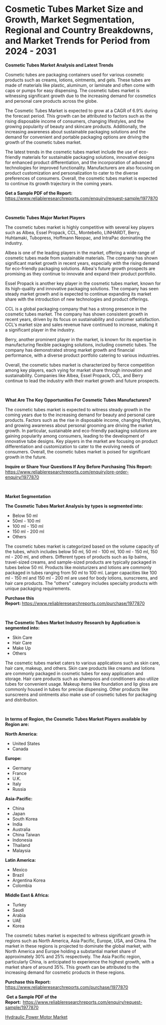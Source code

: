 <p><h1>Cosmetic Tubes Market Size and Growth, Market Segmentation, Regional and Country Breakdowns, and Market Trends for Period from 2024 -  2031</h1></p><p><strong>Cosmetic Tubes Market Analysis and Latest Trends</strong></p>
<p><p>Cosmetic tubes are packaging containers used for various cosmetic products such as creams, lotions, ointments, and gels. These tubes are made of materials like plastic, aluminum, or laminate and often come with caps or pumps for easy dispensing. The cosmetic tubes market is witnessing significant growth due to the increasing demand for cosmetics and personal care products across the globe.</p><p>The Cosmetic Tubes Market is expected to grow at a CAGR of 6.9% during the forecast period. This growth can be attributed to factors such as the rising disposable income of consumers, changing lifestyles, and the growing popularity of beauty and skincare products. Additionally, the increasing awareness about sustainable packaging solutions and the demand for convenient and portable packaging options are driving the growth of the cosmetic tubes market.</p><p>The latest trends in the cosmetic tubes market include the use of eco-friendly materials for sustainable packaging solutions, innovative designs for enhanced product differentiation, and the incorporation of advanced technologies for improved functionality. Manufacturers are also focusing on product customization and personalization to cater to the diverse preferences of consumers. Overall, the cosmetic tubes market is expected to continue its growth trajectory in the coming years.</p></p>
<p><strong>Get a Sample PDF of the Report:&nbsp;</strong> <a href="https://www.reliableresearchreports.com/enquiry/request-sample/1977870">https://www.reliableresearchreports.com/enquiry/request-sample/1977870</a></p>
<p>&nbsp;</p>
<p><strong>Cosmetic Tubes Major Market Players</strong></p>
<p><p>The cosmetic tubes market is highly competitive with several key players such as Albea, Essel Propack, CCL, Montebello, LINHARDT, Berry, Huhtamaki, Tubopress, Hoffmann Neopac, and IntraPac dominating the industry. </p><p>Albea is one of the leading players in the market, offering a wide range of cosmetic tubes made from sustainable materials. The company has shown significant market growth in recent years, especially with the rising demand for eco-friendly packaging solutions. Albea's future growth prospects are promising as they continue to innovate and expand their product portfolio.</p><p>Essel Propack is another key player in the cosmetic tubes market, known for its high-quality and innovative packaging solutions. The company has seen steady market growth and is expected to continue expanding its market share with the introduction of new technologies and product offerings.</p><p>CCL is a global packaging company that has a strong presence in the cosmetic tubes market. The company has shown consistent growth in recent years, driven by its focus on sustainability and customer satisfaction. CCL's market size and sales revenue have continued to increase, making it a significant player in the industry.</p><p>Berry, another prominent player in the market, is known for its expertise in manufacturing flexible packaging solutions, including cosmetic tubes. The company has demonstrated strong market growth and financial performance, with a diverse product portfolio catering to various industries.</p><p>Overall, the cosmetic tubes market is characterized by fierce competition among key players, each vying for market share through innovation and sustainability. Companies like Albea, Essel Propack, CCL, and Berry continue to lead the industry with their market growth and future prospects.</p></p>
<p>&nbsp;</p>
<p><strong>What Are The Key Opportunities For Cosmetic Tubes Manufacturers?</strong></p>
<p><p>The cosmetic tubes market is expected to witness steady growth in the coming years due to the increasing demand for beauty and personal care products. Factors such as the rise in disposable income, changing lifestyles, and growing awareness about personal grooming are driving the market growth. In particular, sustainable and eco-friendly packaging solutions are gaining popularity among consumers, leading to the development of innovative tube designs. Key players in the market are focusing on product differentiation and customization to cater to the evolving needs of consumers. Overall, the cosmetic tubes market is poised for significant growth in the future.</p></p>
<p><strong>Inquire or Share Your Questions If Any Before Purchasing This Report:</strong> <a href="https://www.reliableresearchreports.com/enquiry/pre-order-enquiry/1977870">https://www.reliableresearchreports.com/enquiry/pre-order-enquiry/1977870</a></p>
<p>&nbsp;</p>
<p><strong>Market Segmentation</strong></p>
<p><strong>The Cosmetic Tubes Market Analysis by types is segmented into:</strong></p>
<p><ul><li>Below 50 ml</li><li>50ml - 100 ml</li><li>100 ml - 150 ml</li><li>150 ml - 200 ml</li><li>Others</li></ul></p>
<p><p>The cosmetic tubes market is categorized based on the volume capacity of the tubes, which includes below 50 ml, 50 ml - 100 ml, 100 ml - 150 ml, 150 ml - 200 ml, and others. Different types of products such as lip balms, travel-sized creams, and sample-sized products are typically packaged in tubes below 50 ml. Products like moisturizers and lotions are commonly packaged in tubes ranging from 50 ml to 100 ml. Larger capacities like 100 ml - 150 ml and 150 ml - 200 ml are used for body lotions, sunscreens, and hair care products. The "others" category includes specialty products with unique packaging requirements.</p></p>
<p><strong>Purchase this Report:&nbsp;</strong><a href="https://www.reliableresearchreports.com/purchase/1977870">https://www.reliableresearchreports.com/purchase/1977870</a></p>
<p>&nbsp;</p>
<p><strong>The Cosmetic Tubes Market Industry Research by Application is segmented into:</strong></p>
<p><ul><li>Skin Care</li><li>Hair Care</li><li>Make Up</li><li>Others</li></ul></p>
<p><p>The cosmetic tubes market caters to various applications such as skin care, hair care, makeup, and others. Skin care products like creams and lotions are commonly packaged in cosmetic tubes for easy application and storage. Hair care products such as shampoos and conditioners also utilize tubes for convenient usage. Makeup items like foundation and lip gloss are commonly housed in tubes for precise dispensing. Other products like sunscreens and ointments also make use of cosmetic tubes for packaging and distribution.</p></p>
<p>&nbsp;</p>
<p><strong>In terms of Region, the Cosmetic Tubes Market Players available by Region are:</strong></p>
<p>
    <p> <strong> North America: </strong>
        <ul>
            <li>United States</li>
            <li>Canada</li>
        </ul>
        </p> 
    <p> <strong> Europe: </strong>
        <ul>
            <li>Germany</li>
            <li>France</li>
            <li>U.K.</li>
            <li>Italy</li>
            <li>Russia</li>
        </ul>
        </p> 
    <p> <strong> Asia-Pacific: </strong>
        <ul>
            <li>China</li>
            <li>Japan</li>
            <li>South Korea</li>
            <li>India</li>
            <li>Australia</li>
            <li>China Taiwan</li>
            <li>Indonesia</li>
            <li>Thailand</li>
            <li>Malaysia</li>
        </ul>
        </p> 
    <p> <strong> Latin America: </strong>
        <ul>
            <li>Mexico</li>
            <li>Brazil</li>
            <li>Argentina Korea</li>
            <li>Colombia</li>
        </ul>
        </p> 
    <p> <strong> Middle East & Africa: </strong>
        <ul>
            <li>Turkey</li>
            <li>Saudi</li>
            <li>Arabia</li>
            <li>UAE</li>
            <li>Korea</li>
        </ul>
    </p>
    </p>
<p><p>The cosmetic tubes market is expected to witness significant growth in regions such as North America, Asia Pacific, Europe, USA, and China. The market in these regions is projected to dominate the global market, with North America and Europe holding a substantial market share of approximately 30% and 25% respectively. The Asia Pacific region, particularly China, is anticipated to experience the highest growth, with a market share of around 35%. This growth can be attributed to the increasing demand for cosmetic products in these regions.</p></p>
<p><strong>Purchase this Report: </strong><a href="https://www.reliableresearchreports.com/purchase/1977870">https://www.reliableresearchreports.com/purchase/1977870</a></p>
<p>&nbsp;<strong>Get a Sample PDF of the Report:&nbsp;&nbsp;</strong><a href="https://www.reliableresearchreports.com/enquiry/request-sample/1977870">https://www.reliableresearchreports.com/enquiry/request-sample/1977870</a></p>
<p><strong></strong></p>
<p><p><a href="https://cautious-neon-760.notion.site/Hydraulic-Power-Motor-Market-Size-Growth-Outlook-from-2024-to-2031-projecting-at-Market-s-Trends-A-56712de8b61346a9a15045b6aab5a95b">Hydraulic Power Motor Market</a></p></p>